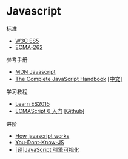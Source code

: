 # Javascript

标准

- [W3C ES5](https://www.w3.org/html/ig/zh/wiki/ES5)
- [ECMA-262](https://tc39.github.io/ecma262/)

参考手册

- [MDN Javascript](https://developer.mozilla.org/zh-CN/docs/Web/JavaScript)
- [The Complete JavaScript Handbook](https://medium.freecodecamp.org/the-complete-javascript-handbook-f26b2c71719c) [[中文]](https://juejin.im/entry/5c0f1790e51d45780317b7ad)

学习教程

- [Learn ES2015](https://babeljs.io/docs/en/learn)
- [ECMAScript 6 入门](http://es6.ruanyifeng.com/) [[Github]](https://github.com/ruanyf/es6tutorial)

进阶

- [How javascript works](https://github.com/Troland/how-javascript-works)
- [You-Dont-Know-JS](https://github.com/getify/You-Dont-Know-JS)
- [[译]JavaScript 引擎可视化](https://juejin.im/post/5e0899a35188254959366fbf?utm_source=gold_browser_extension)
